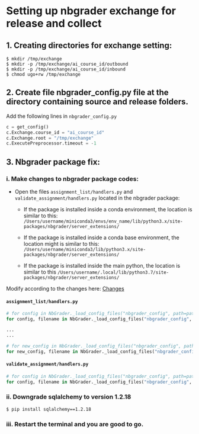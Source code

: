 # Setting up nbgrader exchange for release and collect

## 1. Creating directories for exchange setting:

```console
$ mkdir /tmp/exchange
$ mkdir -p /tmp/exchange/ai_course_id/outbound
$ mkdir -p /tmp/exchange/ai_course_id/inbound
$ chmod ugo+rw /tmp/exchange
```

## 2. Create file nbgrader_config.py file at the directory containing source and release folders.

Add the following lines in `nbgrader_config.py`

```python
c = get_config()
c.Exchange.course_id = "ai_course_id"
c.Exchange.root = "/tmp/exchange"
c.ExecutePreprocessor.timeout = -1
```

## 3. Nbgrader package fix:

### i. Make changes to nbgrader package codes:

- Open the files `assignment_list/handlers.py` and `validate_assignment/handlers.py` 
located in the nbgrader package: 

  - If the package is installed inside a conda environment, the location  is similar to this:
  `/Users/username/miniconda3/envs/env_name/lib/python3.x/site-packages/nbgrader/server_extensions/`

  - If the package is installed inside a conda base environment, the location might is similar to this:
  `/Users/username/miniconda3/lib/python3.x/site-packages/nbgrader/server_extensions/`

  - If the package is installed inside the main python, the location is similar to this
  `/Users/username/.local/lib/python3.7/site-packages/nbgrader/server_extensions/`

Modify according to the changes here: [Changes](https://github.com/jupyter/nbgrader/pull/1239/commits/0ee032fdf40354a264855e80722a164eb0309770)

#### `assignment_list/handlers.py`

```python
# for config in NbGrader._load_config_files("nbgrader_config", path=paths, log=self.log):
for config, filename in NbGrader._load_config_files("nbgrader_config", path=paths, log=self.log):

...
...

# for new_config in NbGrader._load_config_files("nbgrader_config", path=[os.getcwd()], log=self.log):
for new_config, filename in NbGrader._load_config_files("nbgrader_config", path=[os.getcwd()], log=self.log):
```

#### `validate_assignment/handlers.py`


```python
# for config in NbGrader._load_config_files("nbgrader_config", path=paths, log=self.log):
for config, filename in NbGrader._load_config_files("nbgrader_config", path=paths, log=self.log):
```


### ii. Downgrade sqlalchemy to version 1.2.18

```console
$ pip install sqlalchemy==1.2.18
```

### iii. Restart the terminal and you are good to go.


